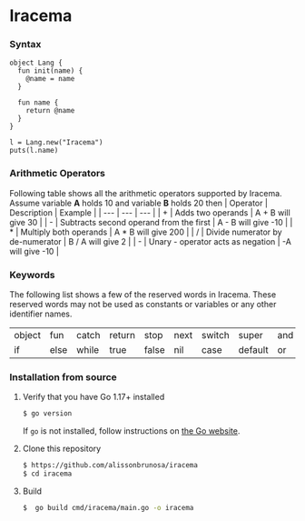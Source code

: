 


# Iracema
### Syntax

```iracema
object Lang {
  fun init(name) {
    @name = name
  }

  fun name {
    return @name
  }
}

l = Lang.new("Iracema")
puts(l.name)

```
### Arithmetic Operators
Following table shows all the arithmetic operators supported by Iracema. Assume variable **A** holds 10 and variable **B** holds 20 then
| Operator | Description | Example |
| --- | --- | --- |
| +   | Adds two operands | A + B will give 30 |
| -   | Subtracts second operand from the first | A - B will give -10 |
| *   | Multiply both operands | A * B will give 200 |
| /   | Divide numerator by de-numerator | B / A will give 2 |
| -   | Unary - operator acts as negation | -A will give -10 |

### Keywords
The following list shows a few of the reserved words in Iracema. These reserved words may not be used as constants or variables or any other identifier names.

<table>
<body>
 <tr>
    <td>object</td>
    <td>fun</td>
    <td>catch</td>
    <td>return</td>
    <td>stop</td>
    <td>next</td>
    <td>switch</td>
    <td>super</td>
    <td>and</td>
  </tr>
  <tr>
    <td>if</td>
    <td>else</td>
    <td>while</td>
    <td>true</td>
    <td>false</td>
    <td>nil</td>
    <td>case</td>
    <td>default</td>
    <td>or</td>
  </tr>
</tbody>
</table>



### Installation from source

1. Verify that you have Go 1.17+ installed

   ```sh
   $ go version
   ```

   If `go` is not installed, follow instructions on [the Go website](https://golang.org/doc/install).

2. Clone this repository

   ```sh
   $ https://github.com/alissonbrunosa/iracema
   $ cd iracema
   ```

3. Build

   ```sh
   $  go build cmd/iracema/main.go -o iracema
   ```
